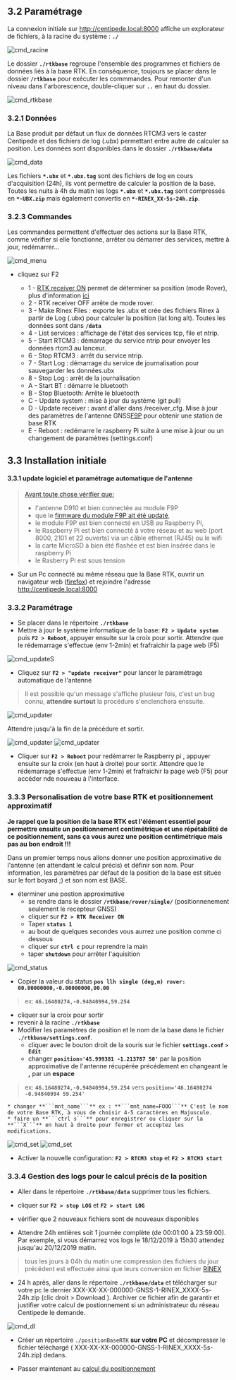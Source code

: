 ## 3.2 Paramétrage

La connexion initiale sur http://centipede.local:8000 affiche un explorateur de fichiers, à la racine du système : **```./```**

![cmd_racine](./images/param/cmd_racine.png)

Le dossier **```./rtkbase```** regroupe l'ensemble des programmes et fichiers de données liés à la base RTK. En conséquence, toujours se placer dans le dossier **```/rtkbase```** pour exécuter les commmandes.
Pour remonter d'un niveau dans l'arborescence, double-cliquer sur **```..```** en haut du dossier.

![cmd_rtkbase](./images/param/cmd_rtkbase.png)

### 3.2.1 Données

La Base produit par défaut un flux de données RTCM3 vers le caster Centipede et des fichiers de log (.ubx) permettant entre autre de calculer sa position. Les données sont disponibles dans le dossier **```./rtkbase/data```**

![cmd_data](./images/param/cmd_data.png)

Les fichiers **```*.ubx```** et **```*.ubx.tag```** sont des fichiers de log en cours d'acquisition (24h), ils vont permettre de calculer la position de la base. Toutes les nuits à 4h du matin les logs **```*.ubx```** et **```*.ubx.tag```** sont compressés en **```*-UBX.zip```** mais également convertis en **```*-RINEX_XX-5s-24h.zip```**.

### 3.2.3 Commandes

Les commandes permettent d'effectuer des actions sur la Base RTK, comme vérifier si elle fonctionne, arrêter ou démarrer des services, mettre à jour, redémarrer...

![cmd_menu](./images/param/cmd_menu.png)

* cliquez sur F2 

    - 1 - [RTK receiver ON](https://manpages.debian.org/unstable/rtklib/rtkrcv.1.en.html) permet de déterminer sa position (mode Rover), plus d'information [ici](https://github.com/jancelin/rtkbase/wiki/4.-Utilisation#utiliser-ce-montage-pour-faire-un-rover)
    - 2 - RTK receiver OFF arrête de mode rover.
    - 3 - Make Rinex Files : exporte les .ubx et crée des fichiers Rinex à partir de Log (.ubx) pour calculer la position (lat long alt). Toutes les données sont dans **```/data```**
    - 4 - List services : affichage de l'état des services tcp, file et ntrip.
    - 5 - Start RTCM3 : démarrage du service ntrip pour envoyer les données rtcm3 au lanceur. 
    - 6 - Stop RTCM3 : arrêt du service ntrip.
    - 7 - Start Log : démarrage du service de journalisation pour sauvegarder les données.ubx
    - 8 - Stop Log : arrêt de la journalisation
    - A - Start BT : démarre le bluetooth
    - B - Stop Bluetooth: Arrête le bluetooth
    - C - Update system : mise à jour du système (git pull)
    - D - Update receiver :  avant d'aller dans /receiver_cfg. Mise à jour des paramètres de l'antenne GNSS[F9P](https://github.com/jancelin/rtkbase/blob/master/receiver_cfg/U-Blox_ZED-F9P_config_info.txt) pour obtenir une station de base RTK
    - E - Reboot : redémarre le raspberry Pi suite à une mise à jour ou un changement de paramètres (settings.conf)

## 3.3 Installation initiale

#### 3.3.1 update logiciel et paramétrage automatique de l'antenne

> [Avant toute chose vérifier que:](https://github.com/jancelin/rtkbase/wiki/2.-Installation)
> * l'antenne D910 et bien connectée au module F9P
> * que le [firmware du module F9P ait été updaté](https://github.com/jancelin/rtkbase/wiki/2.-Installation#update-du-firmware-de-lantenne),
> * le module F9P est bien connecté en USB au Raspberry Pi,
> * le Raspberry Pi est bien connecté à votre réseau et au web (port 8000, 2101 et 22 ouverts) via un câble ethernet (RJ45) ou le wifi
> * la carte MicroSD à bien été flashée et est bien insérée dans le raspberry Pi
> * le Rasberry Pi est sous tension

* Sur un Pc connecté au même réseau que la Base RTK, ouvrir un navigateur web ([firefox](https://www.mozilla.org/fr/firefox/new/)) et rejoindre l'adresse http://centipede.local:8000
### 3.3.2 Paramétrage

* Se placer dans le répertoire **```./rtkbase```**
* Mettre à jour le système informatique de la base: **```F2 > Update system```** puis **```F2 > Reboot```**, appuyer ensuite sur la croix pour sortir. Attendre que le rédemarrage s'effectue (env 1-2min) et frafraichir la page web (F5)

![cmd_updateS](./images/param/cmd_upds.png)

* Cliquez sur **```F2 > "update receiver"```** pour lancer le paramétrage automatique de l'antenne

> Il est possible qu'un message s'affiche plusieur fois, c'est un bug connu, **attendre surtout** la procédure s'enclenchera enssuite.

![cmd_updater](./images/param/cmd_updr1.png)

Attendre jusqu'à la fin de la précédure et sortir. 

![cmd_updater](./images/param/cmd_updr2.png)
![cmd_updater](./images/param/cmd_updr3.png)

* Cliquer sur **```F2 > Reboot```** pour redémarrer le Raspberry pi , appuyer ensuite sur la croix (en haut à droite) pour sortir. Attendre que le rédemarrage s'effectue (env 1-2min) et frafraichir la page web (F5) pour accéder nde nouveau à l'interface.

### 3.3.3 Personalisation de votre base RTK et positionnement approximatif

**Je rappel que la position de la base RTK est l'élément essentiel pour permettre ensuite un positionnement centimétrique et une répétabilité de ce positionnement, sans ça vous aurez une position centimétrique mais pas au bon endroit !!!**

Dans un premier temps nous allons donner une position approximative de l'antenne (en attendant le calcul précis) et définir son nom. Pour information, les paramètres par défaut de la position de la base est située sur le fort boyard ;) et son nom est BASE.

* éterminer une postion approximative
    * se rendre dans le dossier **```/rtkbase/rover/single/```** (positionnenement seulement le recepteur GNSS)
    * cliquer sur **```F2 > RTK Receiver ON```**
    * Taper **```status 1```**
    * au bout de quelques secondes vous aurrez une position comme ci dessous
    * cliquer sur **```ctrl c```** pour reprendre la main
    * taper **```shutdown```** pour arrêter l'aquisition

![cmd_status](./images/param/cmd_status_single.png)

* Copier la valeur du status **```pos llh single (deg,m) rover: 00.00000000,-0.00000000,00.00```**

> ex: **```46.16480274,-0.94840994,59.254```**

* cliquer sur la croix pour sortir
* revenir à la racine **```./rtkbase```**
* Modifier les paramètres de position et le nom de la base dans le fichier **```./rtkbase/settings.conf```**. 
    * cliquer avec le bouton droit de la souris sur le fichier **```settings.conf```** **```> Edit```**
    * changer **```position='45.999381 -1.213787 50'```** par la position approximative de l'antenne récupérée précédement en changeant le **,** par un **espace**

> ex: **```46.16480274,-0.94840994,59.254```** vers **```position='46.16480274 -0.94840994 59.254'```**

    * changer **```mnt_name```** ex : **```mnt_name=FOOO```** C'est le nom de votre Base RTK, à vous de choisir 4-5 caractères en Majuscule.
    * faire un **```ctrl s```** pour enregistrer ou cliquer sur la **```X```** en haut à droite pour fermer et acceptez les modifications.

![cmd_set](./images/param/cmd_set1.png)
![cmd_set](./images/param/cmd_set2.png)

* Activer la nouvelle configuration: **```F2 > RTCM3 stop```** et **```F2 > RTCM3 start```**

### 3.3.4 Gestion des logs pour le calcul précis de la position

* Aller dans le répertoire **```./rtkbase/data```** supprimer tous les fichiers.
* cliquer sur **```F2 > stop LOG```** et **```F2 > start LOG```**
* vérifier que 2 nouveaux fichiers sont de nouveaux disponibles

* Attendre 24h entières soit 1 journée complète (de 00:01:00 à 23:59:00). Par exemple, si vous démarrez vos logs le 18/12/2019 à 15h30 attendez jusqu'au 20/12/2019 matin.

> tous les jours à 04h du matin une compression des fichiers du jour précédent est effectuée ainsi que leurs conversion en fichier [RINEX](http://rgp.ign.fr/DONNEES/format/rinex.php)

* 24 h après, aller dans le répertoire **```./rtkbase/data```** et télécharger sur votre pc le dernier XXX-XX-XX-000000-GNSS-1-RINEX_XXXX-5s-24h.zip (clic droit > Download ). Archiver ce fichier afin de garantir et justifier votre calcul de postionnement si un administrateur du réseau Centipede le demande.

![cmd_dl](./images/param/cmd_download.png)

* Créer un répertoire ```./positionBaseRTK``` **sur votre PC** et décompresser le fichier téléchargé ( XXX-XX-XX-000000-GNSS-1-RINEX_XXXX-5s-24h.zip) dedans.

* Passer maintenant au [calcul du positionnement](./6_positionnement.md)

